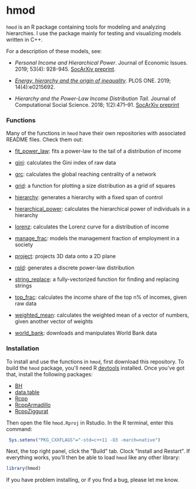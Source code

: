 # hmod

`hmod` is an R package containing tools for modeling and analyzing hierarchies.  I use the package mainly for testing and visualizing models written in C++. 

For a description of these models, see: 

*  *Personal Income and Hierarchical Power*. Journal of Economic Issues. 2019; 53(4): 928-945. [SocArXiv preprint](https://osf.io/preprints/socarxiv/pb475/).

* *[Energy, hierarchy and the origin of inequality](https://journals.plos.org/plosone/article?id=10.1371/journal.pone.0215692)*. PLOS ONE. 2019; 14(4):e0215692.

* *Hierarchy and the Power-Law Income Distribution Tail*. Journal of Computational Social Science. 2018; 1(2):471–91. [SocArXiv preprint](https://osf.io/u95dk/)



### Functions

Many of the functions in `hmod` have their own repositories with associated README files. Check them out:

* [fit_power_law](https://github.com/blairfix/fit_power_law): fits a power-law to the tail of a distribution of income

* [gini](https://github.com/blairfix/gini): calculates the Gini index of raw data

* [grc](https://github.com/blairfix/grc): calculates the global reaching centrality of a network

* [grid](https://github.com/blairfix/grid): a function for plotting a size distribution as a grid of squares

* [hierarchy](https://github.com/blairfix/hierarchy): generates a hierarchy with a fixed span of control

* [hierarchical_power](https://github.com/blairfix/hierarchical_power): calculates the hierarchical power of individuals in a hierarchy

* [lorenz](https://github.com/blairfix/lorenz): calculates the Lorenz curve for a distribution of income

* [manage_frac](https://github.com/blairfix/manage_frac): models the management fraction of employment in a society

* [project](https://github.com/blairfix/project): projects 3D data onto a 2D plane

* [rpld](https://github.com/blairfix/rpld): generates a discrete power-law distribution

* [string_replace](https://github.com/blairfix/string_replace): a fully-vectorized function for finding and replacing strings

* [top_frac](https://github.com/blairfix/top_frac): calculates the income share of the top n% of incomes, given raw data

* [weighted_mean](https://github.com/blairfix/weighted_mean): calculates the weighted mean of a vector of numbers, given another vector of weights

* [world_bank](https://github.com/blairfix/world_bank): downloads and manipulates World Bank data



### Installation

To install and use the functions in `hmod`, first download this repository. To build the `hmod` package, you'll need R [devtools](https://cran.r-project.org/web/packages/devtools/index.html) installed. Once you've got that, install the following packages:

* [BH](https://cran.r-project.org/web/packages/BH/index.html)
* [data.table](https://cran.r-project.org/web/packages/data.table/index.html)
* [Rcpp](https://cran.r-project.org/web/packages/Rcpp/index.html)
* [RcppArmadillo](https://cran.r-project.org/web/packages/RcppArmadillo/index.html)
* [RcppZiggurat](https://cran.r-project.org/web/packages/RcppZiggurat/index.html)


Then  open the file `hmod.Rproj` in Rstudio. In the R terminal, enter this command:

```R
 Sys.setenv("PKG_CXXFLAGS"="-std=c++11 -O3 -march=native")
```

Next, the top right panel, click the "Build" tab. Clock "Install and Restart". If everything works, you'll then be able to load `hmod` like any other library:

```R
library(hmod)
```

If you have problem installing, or if you find a bug, please let me know.





